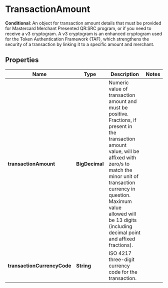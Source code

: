 

# TransactionAmount

__Conditional__: An object for transaction amount details that must be provided for Mastercard Merchant Presented QR:SRC program, or if you need to receive a v3 cryptogram. A v3 cryptogram is an enhanced cryptogram used for the Token Authentication Framework (TAF), which strengthens the security of a transaction by linking it to a specific amount and merchant. 

## Properties

| Name | Type | Description | Notes |
|------------ | ------------- | ------------- | -------------|
|**transactionAmount** | **BigDecimal** | Numeric value of transaction amount and must be positive. Fractions, if present in the transaction amount value, will be affixed with zero/s to match the minor unit of transaction currency in question. Maximum value allowed will be 13 digits (including decimal point and affixed fractions). |  |
|**transactionCurrencyCode** | **String** | ISO 4217 three-digit currency code for the transaction. |  |



